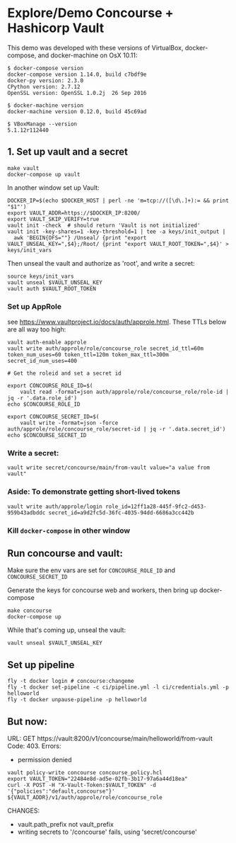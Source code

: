 # Explore/Demo Concourse + Hashicorp Vault

This demo was developed with these versions of VirtualBox, docker-compose, and docker-machine on OsX 10.11:

```
$ docker-compose version
docker-compose version 1.14.0, build c7bdf9e
docker-py version: 2.3.0
CPython version: 2.7.12
OpenSSL version: OpenSSL 1.0.2j  26 Sep 2016

$ docker-machine version
docker-machine version 0.12.0, build 45c69ad

$ VBoxManage --version
5.1.12r112440
```

## 1. Set up vault and a secret

```
make vault
docker-compose up vault
```

In another window set up Vault:
```
DOCKER_IP=$(echo $DOCKER_HOST | perl -ne 'm=tcp://([\d\.]+):= && print "$1"')
export VAULT_ADDR=https://$DOCKER_IP:8200/
export VAULT_SKIP_VERIFY=true
vault init -check  # should return 'Vault is not initialized'
vault init -key-shares=1 -key-threshold=1 | tee -a keys/init_output |
  awk 'BEGIN{OFS=""} /Unseal/ {print "export VAULT_UNSEAL_KEY=",$4};/Root/ {print "export VAULT_ROOT_TOKEN=",$4}' > keys/init_vars
```

Then unseal the vault and authorize as 'root', and write a secret:
```
source keys/init_vars
vault unseal $VAULT_UNSEAL_KEY
vault auth $VAULT_ROOT_TOKEN
```

### Set up AppRole

see https://www.vaultproject.io/docs/auth/approle.html. These TTLs below are all way too high:

```
vault auth-enable approle
vault write auth/approle/role/concourse_role secret_id_ttl=60m token_num_uses=60 token_ttl=120m token_max_ttl=300m secret_id_num_uses=400

# Get the roleid and set a secret id

export CONCOURSE_ROLE_ID=$(
    vault read -format=json auth/approle/role/concourse_role/role-id | jq -r '.data.role_id')
echo $CONCOURSE_ROLE_ID

export CONCOURSE_SECRET_ID=$(
    vault write -format=json -force auth/approle/role/concourse_role/secret-id | jq -r '.data.secret_id')
echo $CONCOURSE_SECRET_ID
```

### Write a secret:

```
vault write secret/concourse/main/from-vault value="a value from vault" 
```

### Aside: To demonstrate getting short-lived tokens

```
vault write auth/approle/login role_id=12ff1a28-445f-9fc2-d453-959b43adbddc secret_id=a9d2fc5d-36fc-4035-94dd-6686a3cc442b
```

### Kill `docker-compose` in other window

## Run concourse and vault:

Make sure the env vars are set for `CONCOURSE_ROLE_ID` and `CONCOURSE_SECRET_ID`

Generate the keys for concourse web and workers, then bring up docker-compose

```
make concourse
docker-compose up
```

While that's coming up, unseal the vault:

```
vault unseal $VAULT_UNSEAL_KEY
```

## Set up pipeline

```
fly -t docker login # concourse:changeme
fly -t docker set-pipeline -c ci/pipeline.yml -l ci/credentials.yml -p helloworld
fly -t docker unpause-pipeline -p helloworld
```

## But now:

URL: GET https://vault:8200/v1/concourse/main/helloworld/from-vault
Code: 403. Errors:

* permission denied

```
vault policy-write concourse concourse_policy.hcl
export VAULT_TOKEN="22484e8d-ad5e-02fb-3b17-97a6a44d18ea"
curl -X POST -H "X-Vault-Token:$VAULT_TOKEN" -d '{"policies":"default,concourse"}' ${VAULT_ADDR}/v1/auth/approle/role/concourse_role
```

CHANGES:
- vault.path_prefix not vault_prefix
- writing secrets to '/concourse' fails, using 'secret/concourse'
